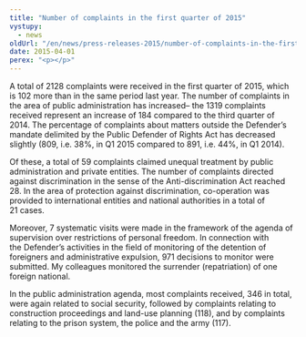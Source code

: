 ```yaml
---
title: "Number of complaints in the first quarter of 2015"
vystupy:
  - news
oldUrl: "/en/news/press-releases-2015/number-of-complaints-in-the-first-quarter-of-2015/"
date: 2015-04-01
perex: "<p></p>"
---
```


<!-- imported from the old website -->

<p>A total of 2128 complaints were received in the first quarter of 2015, which is 102 more than in the same period last year. The number of complaints in the area of public administration has increased– the 1319 complaints received represent an increase of 184 compared to the third quarter of 2014. The percentage of complaints about matters outside the Defender’s mandate delimited by the Public Defender of Rights Act has decreased slightly (809, i.e. 38%, in Q1 2015 compared to 891, i.e. 44%, in Q1 2014).</p><p>Of these, a total of 59 complaints claimed unequal treatment by public administration and private entities. The number of complaints directed against discrimination in the sense of the Anti-discrimination Act reached 28. In the area of protection against discrimination, co-operation was provided to international entities and national authorities in a total of 21 cases.</p><p>Moreover, 7 systematic visits were made in the framework of the agenda of supervision over restrictions of personal freedom. In connection with the Defender’s activities in the field of monitoring of the detention of foreigners and administrative expulsion, 971 decisions to monitor were submitted. My colleagues monitored the surrender (repatriation) of one foreign national.</p>In the public administration agenda, most complaints received, 346 in total, were again related to social security, followed by complaints relating to construction proceedings and land-use planning (118), and by complaints relating to the prison system, the police and the army (117).
